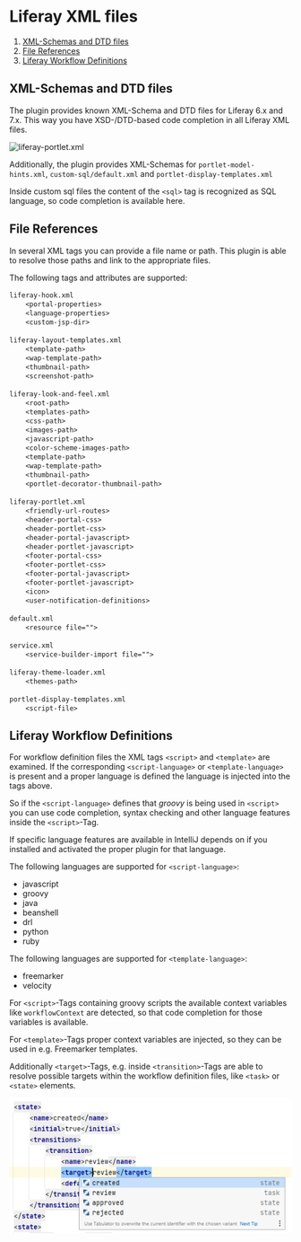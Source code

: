 Liferay XML files
=================

1. [XML-Schemas and DTD files](#xml-schemas-and-dtd-files)
2. [File References](#file-references) 
2. [Liferay Workflow Definitions](#liferay-workflow-definitions) 

XML-Schemas and DTD files
-------------------------

The plugin provides known XML-Schema and DTD files for Liferay 6.x and 7.x. This way you have XSD-/DTD-based code completion in all Liferay XML files.

![liferay-portlet.xml](liferay_portlet_xml.png "liferay-portlet.xml")

Additionally, the plugin provides XML-Schemas for ```portlet-model-hints.xml```, ```custom-sql/default.xml``` and `portlet-display-templates.xml`

Inside custom sql files the content of the `<sql>` tag is recognized as SQL language, so code completion
is available here.

File References
---------------

In several XML tags you can provide a file name or path. This plugin is able to resolve those paths and link to
the appropriate files.

The following tags and attributes are supported:

    liferay-hook.xml
        <portal-properties>
        <language-properties>
        <custom-jsp-dir>

    liferay-layout-templates.xml
        <template-path>
        <wap-template-path>
        <thumbnail-path>
        <screenshot-path>

    liferay-look-and-feel.xml
        <root-path>
        <templates-path>
        <css-path>
        <images-path>
        <javascript-path>
        <color-scheme-images-path>
        <template-path>
        <wap-template-path>
        <thumbnail-path>
        <portlet-decorator-thumbnail-path>

    liferay-portlet.xml
        <friendly-url-routes>
        <header-portal-css>
        <header-portlet-css>
        <header-portal-javascript>
        <header-portlet-javascript>
        <footer-portal-css>
        <footer-portlet-css>
        <footer-portal-javascript>
        <footer-portlet-javascript>
        <icon>
        <user-notification-definitions>

    default.xml
        <resource file="">
        
    service.xml
        <service-builder-import file="">
    
    liferay-theme-loader.xml
        <themes-path>

    portlet-display-templates.xml
        <script-file>

Liferay Workflow Definitions
----------------------------

For workflow definition files the XML tags `<script>` and `<template>` are examined. If
the corresponding `<script-language>` or `<template-language>` is present and a proper language is defined
the language is injected into the tags above. 

So if the `<script-language>` defines that *groovy* is being used in `<script>` you can
use code completion, syntax checking and other language features inside the `<script>`-Tag.

If specific language features are available in IntelliJ depends on if you installed and activated
the proper plugin for that language.

The following languages are supported for `<script-language>`:

* javascript
* groovy
* java
* beanshell
* drl
* python
* ruby

The following languages are supported for `<template-language>`:

* freemarker
* velocity

For `<script>`-Tags containing groovy scripts the available context variables like `workflowContext` are detected, so
that code completion for those variables is available.

For `<template>`-Tags proper context variables are injected, so they can be used in e.g. Freemarker templates.

Additionally `<target>`-Tags, e.g. inside `<transition>`-Tags are able to resolve possible targets within the
workflow definition files, like `<task>` or `<state>` elements.

![liferay workflow target](workflow_target.png "liferay workflow target")